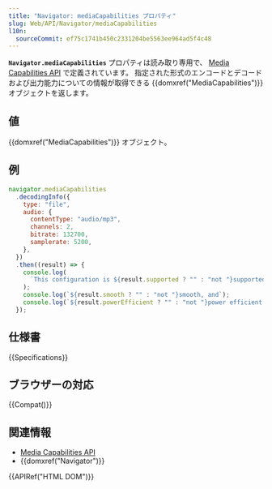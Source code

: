 ```yaml
---
title: "Navigator: mediaCapabilities プロパティ"
slug: Web/API/Navigator/mediaCapabilities
l10n:
  sourceCommit: ef75c1741b450c2331204be5563ee964ad5f4c48
---
```


**`Navigator.mediaCapabilities`** プロパティは読み取り専用で、 [Media Capabilities API](/ja/docs/Web/API/Media_Capabilities_API) で定義されています。
指定された形式のエンコードとデコードおよび出力能力についての情報が取得できる {{domxref("MediaCapabilities")}} オブジェクトを返します。

## 値

{{domxref("MediaCapabilities")}} オブジェクト。

## 例

```js
navigator.mediaCapabilities
  .decodingInfo({
    type: "file",
    audio: {
      contentType: "audio/mp3",
      channels: 2,
      bitrate: 132700,
      samplerate: 5200,
    },
  })
  .then((result) => {
    console.log(
      `This configuration is ${result.supported ? "" : "not "}supported,`
    );
    console.log(`${result.smooth ? "" : "not "}smooth, and`);
    console.log(`${result.powerEfficient ? "" : "not "}power efficient.`);
  });
```

## 仕様書

{{Specifications}}

## ブラウザーの対応

{{Compat()}}

## 関連情報

- [Media Capabilities API](/ja/docs/Web/API/Media_Capabilities_API)
- {{domxref("Navigator")}}

{{APIRef("HTML DOM")}}
